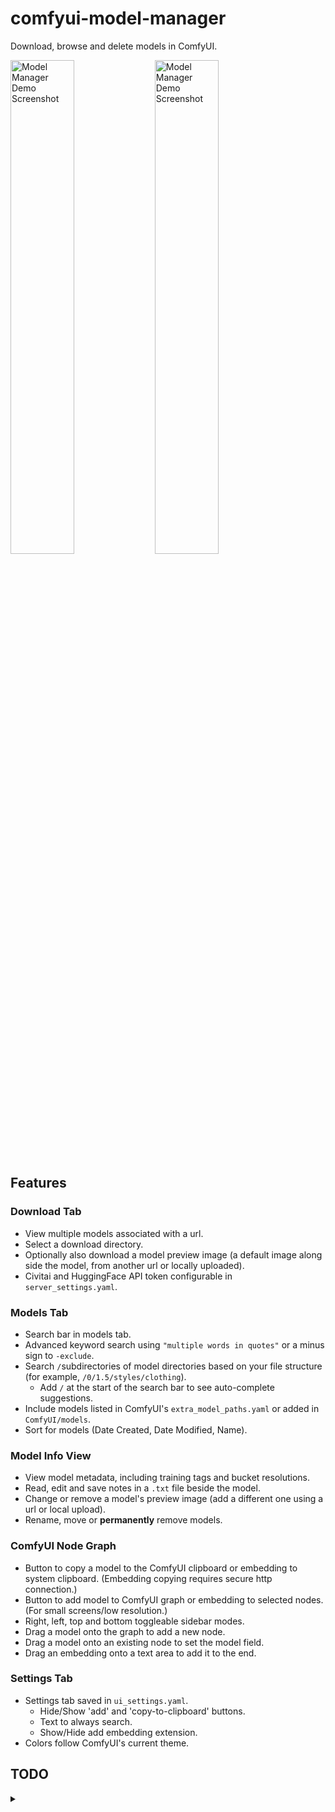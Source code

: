 # comfyui-model-manager

Download, browse and delete models in ComfyUI.

<div>
  <img src="demo-tab-download.png" alt="Model Manager Demo Screenshot" width="45%"/>
  <img src="demo-tab-models.png" alt="Model Manager Demo Screenshot" width="45%"/>
</div>

## Features

### Download Tab

- View multiple models associated with a url.
- Select a download directory.
- Optionally also download a model preview image (a default image along side the model, from another url or locally uploaded).
- Civitai and HuggingFace API token configurable in `server_settings.yaml`.

### Models Tab

- Search bar in models tab.
- Advanced keyword search using `"multiple words in quotes"` or a minus sign to `-exclude`.
- Search `/`subdirectories of model directories based on your file structure (for example, `/0/1.5/styles/clothing`).
  - Add `/` at the start of the search bar to see auto-complete suggestions.
- Include models listed in ComfyUI's `extra_model_paths.yaml` or added in `ComfyUI/models`.
- Sort for models (Date Created, Date Modified, Name).

### Model Info View

- View model metadata, including training tags and bucket resolutions.
- Read, edit and save notes in a `.txt` file beside the model.
- Change or remove a model's preview image (add a different one using a url or local upload).
- Rename, move or **permanently** remove models.

### ComfyUI Node Graph

- Button to copy a model to the ComfyUI clipboard or embedding to system clipboard. (Embedding copying requires secure http connection.)
- Button to add model to ComfyUI graph or embedding to selected nodes. (For small screens/low resolution.)
- Right, left, top and bottom toggleable sidebar modes.
- Drag a model onto the graph to add a new node.
- Drag a model onto an existing node to set the model field.
- Drag an embedding onto a text area to add it to the end.

### Settings Tab

- Settings tab saved in `ui_settings.yaml`.
  - Hide/Show 'add' and 'copy-to-clipboard' buttons.
  - Text to always search.
  - Show/Hide add embedding extension.
- Colors follow ComfyUI's current theme.

## TODO

<details>

<summary></summary>

### Download Model

- Checkbox to optionally save description in `.txt` file for Civitai. (what about "About Model"?)
- Server setting to enable creating new folders (on download, on move).

### Download Model Info

- Auto-save notes? (requires debounce and save confirmation)
- Load workflow from preview (Should be easy to add with ComfyUI built-in clipboard.)
- Default weights on add/drag? (optional override on drag?)
- Optional (re)download `📥︎` model info from the internet and cache the text file locally. (requires checksum?)
  - Radio buttons to swap between downloaded and server view.

### Sidebar

- Drag sidebar width/height dynamically.

### Accessibility

- Proper naming, labeling, alt text, etc. for html elements.
- Tool tips.
- Better error messages.

### Image preview

- Better placeholder preview. (with proper spelling!)
- Show preview images for videos.
  - If ffmpeg or cv2 available, extract the first frame of the video and use as image preview.

### Settings

- Toggle exclusion of "hidden folders" with a `.` prefix.
- Sidebar default width/height.
- Toggle non-uniform preview sizes. (How to handle extreme aspect ratios?)

### Search filtering and sort

- Real-time search
  - Check search code is optimized to avoid recalculation on every minor input change
- Filter directory dropdown
  - Filter directory content in auto-suggest dropdown (not clear how this should be implemented)
- Filters dropdown
  - Stable Diffusion model version, if applicable (Maybe dropdown list of "Base Models" is more pratical to impliment?)
  - Favorites
- Swap between `and` and `or` keyword search? (currently `and`)

</details>
